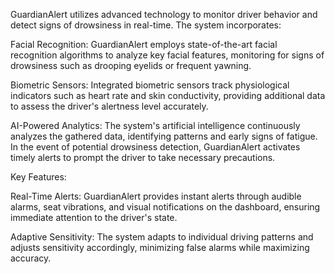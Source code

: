 GuardianAlert utilizes advanced technology to monitor driver behavior and detect signs of drowsiness in real-time. The system incorporates:

Facial Recognition: GuardianAlert employs state-of-the-art facial recognition algorithms to analyze key facial features, monitoring for signs of drowsiness such as drooping eyelids or frequent yawning.

Biometric Sensors: Integrated biometric sensors track physiological indicators such as heart rate and skin conductivity, providing additional data to assess the driver's alertness level accurately.

AI-Powered Analytics: The system's artificial intelligence continuously analyzes the gathered data, identifying patterns and early signs of fatigue. In the event of potential drowsiness detection, GuardianAlert activates timely alerts to prompt the driver to take necessary precautions.

Key Features:

Real-Time Alerts: GuardianAlert provides instant alerts through audible alarms, seat vibrations, and visual notifications on the dashboard, ensuring immediate attention to the driver's state.

Adaptive Sensitivity: The system adapts to individual driving patterns and adjusts sensitivity accordingly, minimizing false alarms while maximizing accuracy.
